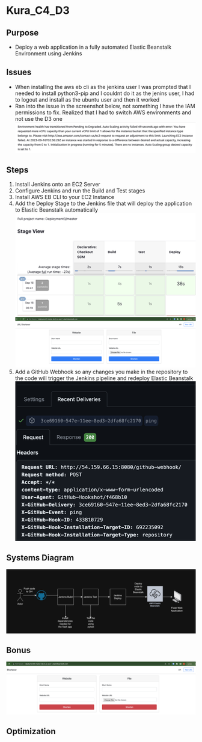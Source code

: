 # Kura_C4_D3

## Purpose
- Deploy a web application in a fully automated Elastic Beanstalk Environment using Jenkins

## Issues
- When installing the aws eb cli as the jenkins user I was prompted that I needed to install python3-pip and I couldnt do it as the jenins user, I had to logout and install as the ubuntu user and then it worked
- Ran into the issue in the screenshot below, not something I have the IAM permissions to fix. Realized that I had to switch AWS environments and not use the D3 one
![AWS](AWSError.jpg)

## Steps
1. Install Jenkins onto an EC2 Server
2. Configure Jenkins and run the Build and Test stages
3. Install AWS EB CLI to your EC2 Instance
4. Add the Deploy Stage to the Jenkins file that will deploy the application to Elastic Beanstalk automatically
    ![Jenkins](JenkinsPipeline.png)
    ![URL](URLShortner.png)
5. Add a GitHub Webhook so any changes you make in the repository to the code will trigger the Jenkins pipeline and redeploy Elastic Beanstalk
    ![Webhook](Webhook.png)

## Systems Diagram

![Deployment3](Deployment3.jpg)

## Bonus
![Bonus](NewURLShortner.png)

## Optimization

